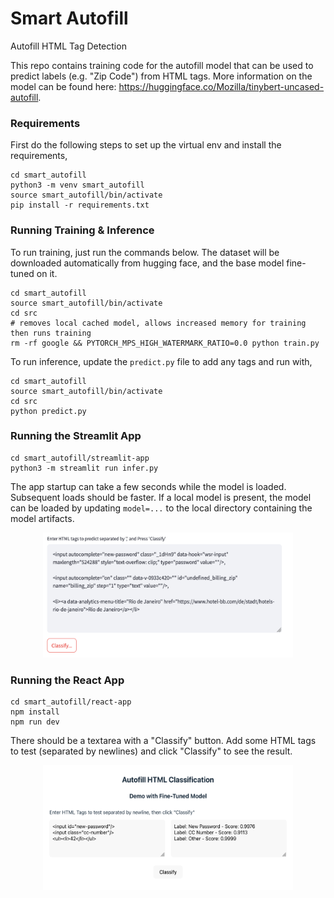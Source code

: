 # Smart Autofill
Autofill HTML Tag Detection

This repo contains training code for the autofill model that can be used to predict labels (e.g. "Zip Code") from HTML tags. More information on the model can be found here: https://huggingface.co/Mozilla/tinybert-uncased-autofill.

### Requirements
First do the following steps to set up the virtual env and install the requirements,

```
cd smart_autofill
python3 -m venv smart_autofill
source smart_autofill/bin/activate
pip install -r requirements.txt
```

### Running Training & Inference
To run training, just run the commands below. The dataset will be downloaded automatically from hugging face,
and the base model fine-tuned on it.

```shell
cd smart_autofill
source smart_autofill/bin/activate
cd src
# removes local cached model, allows increased memory for training then runs training
rm -rf google && PYTORCH_MPS_HIGH_WATERMARK_RATIO=0.0 python train.py
```

To run inference, update the `predict.py` file to add any tags and run with,
```shell
cd smart_autofill
source smart_autofill/bin/activate
cd src
python predict.py
```

### Running the Streamlit App
```
cd smart_autofill/streamlit-app
python3 -m streamlit run infer.py
```

The app startup can take a few seconds while the model is loaded. Subsequent loads should be faster.
If a local model is present, the model can be loaded by updating `model=...` to the local directory containing the model artifacts.

<p align="center">
  <img src="assets/app_screenshot.png" width="400px" height="200px" />
</p>

### Running the React App
```
cd smart_autofill/react-app
npm install
npm run dev
```

There should be a textarea with a "Classify" button. Add some HTML tags to test (separated by newlines) and click "Classify" to see the result.

<p align="center">
  <img src="assets/react_app_screenshot.png" width="400px" height="200px" />
</p>
